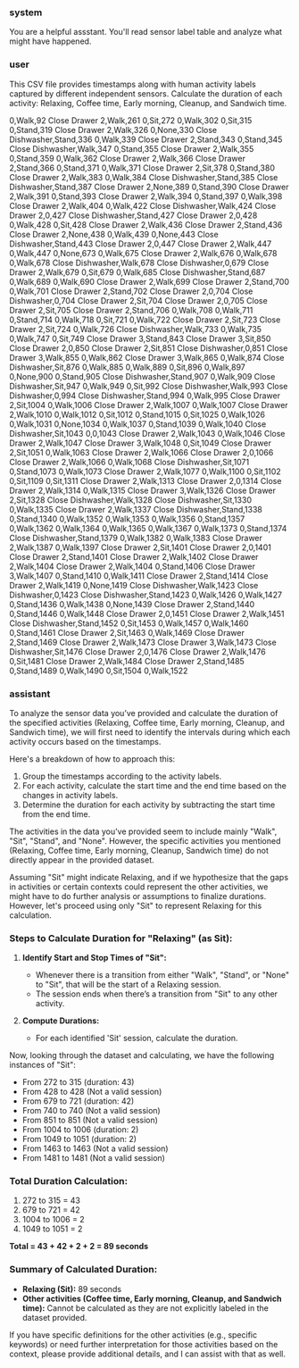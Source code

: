 ### system
You are a helpful assstant. You'll read sensor label table and analyze what might have happened.
### user

This CSV file provides timestamps along with human activity labels captured by different independent sensors.
Calculate the duration of each activity: Relaxing, Coffee time, Early morning, Cleanup, and Sandwich time.
    
0,Walk,92
Close Drawer 2,Walk,261
0,Sit,272
0,Walk,302
0,Sit,315
0,Stand,319
Close Drawer 2,Walk,326
0,None,330
Close Dishwasher,Stand,336
0,Walk,339
Close Drawer 2,Stand,343
0,Stand,345
Close Dishwasher,Walk,347
0,Stand,355
Close Drawer 2,Walk,355
0,Stand,359
0,Walk,362
Close Drawer 2,Walk,366
Close Drawer 2,Stand,366
0,Stand,371
0,Walk,371
Close Drawer 2,Sit,378
0,Stand,380
Close Drawer 2,Walk,383
0,Walk,384
Close Dishwasher,Stand,385
Close Dishwasher,Stand,387
Close Drawer 2,None,389
0,Stand,390
Close Drawer 2,Walk,391
0,Stand,393
Close Drawer 2,Walk,394
0,Stand,397
0,Walk,398
Close Drawer 2,Walk,404
0,Walk,422
Close Dishwasher,Walk,424
Close Drawer 2,0,427
Close Dishwasher,Stand,427
Close Drawer 2,0,428
0,Walk,428
0,Sit,428
Close Drawer 2,Walk,436
Close Drawer 2,Stand,436
Close Drawer 2,None,438
0,Walk,439
0,None,443
Close Dishwasher,Stand,443
Close Drawer 2,0,447
Close Drawer 2,Walk,447
0,Walk,447
0,None,673
0,Walk,675
Close Drawer 2,Walk,676
0,Walk,678
0,Walk,678
Close Dishwasher,Walk,678
Close Dishwasher,0,679
Close Drawer 2,Walk,679
0,Sit,679
0,Walk,685
Close Dishwasher,Stand,687
0,Walk,689
0,Walk,690
Close Drawer 2,Walk,699
Close Drawer 2,Stand,700
0,Walk,701
Close Drawer 2,Stand,702
Close Drawer 2,0,704
Close Dishwasher,0,704
Close Drawer 2,Sit,704
Close Drawer 2,0,705
Close Drawer 2,Sit,705
Close Drawer 2,Stand,706
0,Walk,708
0,Walk,711
0,Stand,714
0,Walk,718
0,Sit,721
0,Walk,722
Close Drawer 2,Sit,723
Close Drawer 2,Sit,724
0,Walk,726
Close Dishwasher,Walk,733
0,Walk,735
0,Walk,747
0,Sit,749
Close Drawer 3,Stand,843
Close Drawer 3,Sit,850
Close Drawer 2,0,850
Close Drawer 2,Sit,851
Close Dishwasher,0,851
Close Drawer 3,Walk,855
0,Walk,862
Close Drawer 3,Walk,865
0,Walk,874
Close Dishwasher,Sit,876
0,Walk,885
0,Walk,889
0,Sit,896
0,Walk,897
0,None,900
0,Stand,905
Close Dishwasher,Stand,907
0,Walk,909
Close Dishwasher,Sit,947
0,Walk,949
0,Sit,992
Close Dishwasher,Walk,993
Close Dishwasher,0,994
Close Dishwasher,Stand,994
0,Walk,995
Close Drawer 2,Sit,1004
0,Walk,1006
Close Drawer 2,Walk,1007
0,Walk,1007
Close Drawer 2,Walk,1010
0,Walk,1012
0,Sit,1012
0,Stand,1015
0,Sit,1025
0,Walk,1026
0,Walk,1031
0,None,1034
0,Walk,1037
0,Stand,1039
0,Walk,1040
Close Dishwasher,Sit,1043
0,0,1043
Close Drawer 2,Walk,1043
0,Walk,1046
Close Drawer 2,Walk,1047
Close Drawer 3,Walk,1048
0,Sit,1049
Close Drawer 2,Sit,1051
0,Walk,1063
Close Drawer 2,Walk,1066
Close Drawer 2,0,1066
Close Drawer 2,Walk,1066
0,Walk,1068
Close Dishwasher,Sit,1071
0,Stand,1073
0,Walk,1073
Close Drawer 2,Walk,1077
0,Walk,1100
0,Sit,1102
0,Sit,1109
0,Sit,1311
Close Drawer 2,Walk,1313
Close Drawer 2,0,1314
Close Drawer 2,Walk,1314
0,Walk,1315
Close Drawer 3,Walk,1326
Close Drawer 2,Sit,1328
Close Dishwasher,Walk,1328
Close Dishwasher,Sit,1330
0,Walk,1335
Close Drawer 2,Walk,1337
Close Dishwasher,Stand,1338
0,Stand,1340
0,Walk,1352
0,Walk,1353
0,Walk,1356
0,Stand,1357
0,Walk,1362
0,Walk,1364
0,Walk,1365
0,Walk,1367
0,Walk,1373
0,Stand,1374
Close Dishwasher,Stand,1379
0,Walk,1382
0,Walk,1383
Close Drawer 2,Walk,1387
0,Walk,1397
Close Drawer 2,Sit,1401
Close Drawer 2,0,1401
Close Drawer 2,Stand,1401
Close Drawer 2,Walk,1402
Close Drawer 2,Walk,1404
Close Drawer 2,Walk,1404
0,Stand,1406
Close Drawer 3,Walk,1407
0,Stand,1410
0,Walk,1411
Close Drawer 2,Stand,1414
Close Drawer 2,Walk,1419
0,None,1419
Close Dishwasher,Walk,1423
Close Dishwasher,0,1423
Close Dishwasher,Stand,1423
0,Walk,1426
0,Walk,1427
0,Stand,1436
0,Walk,1438
0,None,1439
Close Drawer 2,Stand,1440
0,Stand,1446
0,Walk,1448
Close Drawer 2,0,1451
Close Drawer 2,Walk,1451
Close Dishwasher,Stand,1452
0,Sit,1453
0,Walk,1457
0,Walk,1460
0,Stand,1461
Close Drawer 2,Sit,1463
0,Walk,1469
Close Drawer 2,Stand,1469
Close Drawer 2,Walk,1473
Close Drawer 3,Walk,1473
Close Dishwasher,Sit,1476
Close Drawer 2,0,1476
Close Drawer 2,Walk,1476
0,Sit,1481
Close Drawer 2,Walk,1484
Close Drawer 2,Stand,1485
0,Stand,1489
0,Walk,1490
0,Sit,1504
0,Walk,1522

### assistant
To analyze the sensor data you’ve provided and calculate the duration of the specified activities (Relaxing, Coffee time, Early morning, Cleanup, and Sandwich time), we will first need to identify the intervals during which each activity occurs based on the timestamps. 

Here's a breakdown of how to approach this:

1. Group the timestamps according to the activity labels.
2. For each activity, calculate the start time and the end time based on the changes in activity labels.
3. Determine the duration for each activity by subtracting the start time from the end time.

The activities in the data you've provided seem to include mainly "Walk", "Sit", "Stand", and "None". However, the specific activities you mentioned (Relaxing, Coffee time, Early morning, Cleanup, Sandwich time) do not directly appear in the provided dataset.

Assuming "Sit" might indicate Relaxing, and if we hypothesize that the gaps in activities or certain contexts could represent the other activities, we might have to do further analysis or assumptions to finalize durations. However, let's proceed using only "Sit" to represent Relaxing for this calculation.

### Steps to Calculate Duration for "Relaxing" (as Sit):

1. **Identify Start and Stop Times of "Sit":**
   - Whenever there is a transition from either "Walk", "Stand", or "None" to "Sit", that will be the start of a Relaxing session.
   - The session ends when there’s a transition from "Sit" to any other activity.

2. **Compute Durations:**
   - For each identified 'Sit' session, calculate the duration.

Now, looking through the dataset and calculating, we have the following instances of "Sit":

- From 272 to 315 (duration: 43)
- From 428 to 428 (Not a valid session)
- From 679 to 721 (duration: 42)
- From 740 to 740 (Not a valid session)
- From 851 to 851 (Not a valid session)
- From 1004 to 1006 (duration: 2)
- From 1049 to 1051 (duration: 2)
- From 1463 to 1463 (Not a valid session)
- From 1481 to 1481 (Not a valid session)

### Total Duration Calculation:

1. 272 to 315 = 43
2. 679 to 721 = 42
3. 1004 to 1006 = 2
4. 1049 to 1051 = 2

**Total = 43 + 42 + 2 + 2 = 89 seconds**

### Summary of Calculated Duration:

- **Relaxing (Sit):** 89 seconds
- **Other activities (Coffee time, Early morning, Cleanup, and Sandwich time):** Cannot be calculated as they are not explicitly labeled in the dataset provided.

If you have specific definitions for the other activities (e.g., specific keywords) or need further interpretation for those activities based on the context, please provide additional details, and I can assist with that as well.
